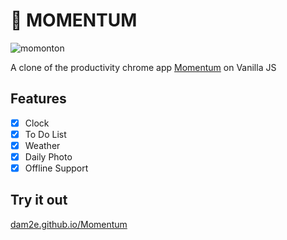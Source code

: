 # 💎 MOMENTUM

![momonton](https://github.com/dam2e/VanillaJS/blob/master/images/momonton.jpg?raw=true)

A clone of the productivity chrome app [Momentum](https://chrome.google.com/webstore/detail/momentum/laookkfknpbbblfpciffpaejjkokdgca) on Vanilla JS



## Features

- [x] Clock
- [x] To Do List
- [x] Weather
- [x] Daily Photo
- [x] Offline Support

## Try it out

[dam2e.github.io/Momentum](https://dam2e.github.io/Momentum/index.html)